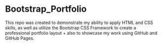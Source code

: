 # Bootstrap_Portfolio
This repo was created to demonstrate my ability to apply HTML and CSS skills, as well as utilize the Bootstrap CSS Framework to create a professional portfolio layout + also to showcase my work using GitHub and GitHub Pages.
